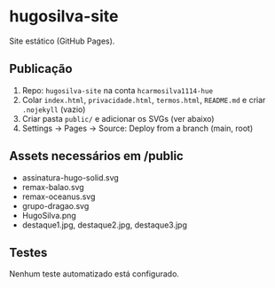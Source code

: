 # hugosilva-site

Site estático (GitHub Pages).

## Publicação
1. Repo: `hugosilva-site` na conta `hcarmosilva1114-hue`
2. Colar `index.html`, `privacidade.html`, `termos.html`, `README.md` e criar `.nojekyll` (vazio)
3. Criar pasta `public/` e adicionar os SVGs (ver abaixo)
4. Settings → Pages → Source: Deploy from a branch (main, root)

## Assets necessários em /public
- assinatura-hugo-solid.svg
- remax-balao.svg
- remax-oceanus.svg
- grupo-dragao.svg
- HugoSilva.png
- destaque1.jpg, destaque2.jpg, destaque3.jpg

## Testes
Nenhum teste automatizado está configurado.
